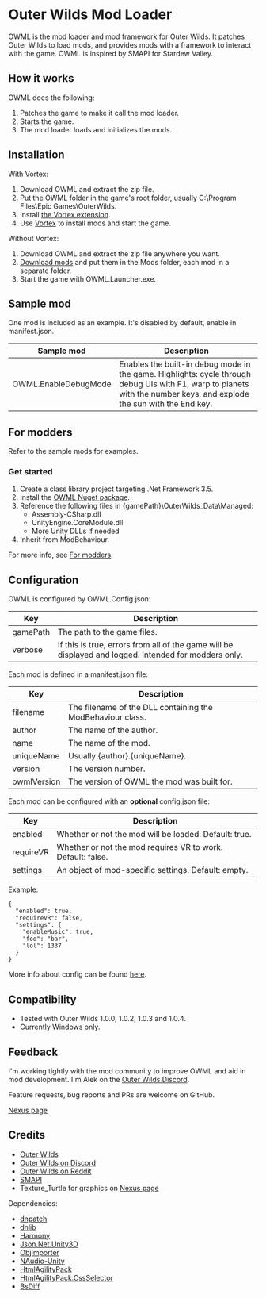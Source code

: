# Outer Wilds Mod Loader

OWML is the mod loader and mod framework for Outer Wilds. It patches Outer Wilds to load mods, and provides mods with a framework to interact with the game. OWML is inspired by SMAPI for Stardew Valley.

## How it works

OWML does the following:
1. Patches the game to make it call the mod loader.
2. Starts the game.
3. The mod loader loads and initializes the mods.

## Installation

With Vortex:
1. Download OWML and extract the zip file.
2. Put the OWML folder in ﻿the game's root folder, usually C:\Program Files\Epic Games\OuterWilds.
3. Install [the Vortex extension](https://www.nexusmods.com/site/mods/73/).
4. Use [Vortex](https://www.nexusmods.com/site/mods/1/) to install mods and start the game.

Without Vortex:
1. Download OWML and extract the zip file anywhere you want.
2. [Download mods](https://www.nexusmods.com/outerwilds) and put them in the Mods folder, each mod in a separate folder.
3. Start the game with OWML.Launcher.exe.

## Sample mod

One mod is included as an example. It's disabled by default, enable in manifest.json.

|Sample mod|Description|
|----------|-----------|
|OWML.EnableDebugMode|Enables the built-in debug mode in the game. Highlights: cycle through debug UIs with F1, warp to planets with the number keys, and explode the sun with the End key.|

## For modders

Refer to the sample mods for examples.

### Get started

1. Create a class library project targeting .Net Framework 3.5.
2. Install the [OWML Nuget package](https://www.nuget.org/packages/OWML/).
3. Reference the following files in {gamePath}\OuterWilds_Data\Managed:
    * Assembly-CSharp.dll
    * UnityEngine.CoreModule.dll
    * More Unity DLLs if needed
4. Inherit from ModBehaviour.
	
For more info, see [For modders](https://github.com/amazingalek/owml/wiki/For-modders).

## Configuration

OWML is configured by OWML.Config.json:

|Key|Description|
|---|-----------|
|gamePath|The path to the game files.|
|verbose|If this is true, errors from all of the game will be displayed and logged. Intended for modders only.|

Each mod is defined in a manifest.json file:

|Key|Description|
|---|-----------|
|filename|The filename of the DLL containing the ModBehaviour class.|
|author|The name of the author.|
|name|The name of the mod.|
|uniqueName|Usually {author}.{uniqueName}.|
|version|The version number.|
|owmlVersion|The version of OWML the mod was built for.|

Each mod can be configured with an **optional** config.json file:

|Key|Description|
|---|-----------|
|enabled|Whether or not the mod will be loaded. Default: true.|
|requireVR|Whether or not the mod requires VR to work. Default: false.|
|settings|An object of mod-specific settings. Default: empty.|

Example:
~~~~
{
  "enabled": true,
  "requireVR": false,
  "settings": {
    "enableMusic": true,
    "foo": "bar",
    "lol": 1337
  }
}
~~~~

More info about config can be found [here](https://github.com/amazingalek/owml/wiki/For-modders#mod-config).

## Compatibility

* Tested with Outer Wilds 1.0.0, 1.0.2, 1.0.3 and 1.0.4.
* Currently Windows only.

## Feedback

I'm working tightly with the mod community to improve OWML and aid in mod development. 
I'm Alek on the [Outer Wilds Discord](https://discord.gg/csKYR3w).

Feature requests, bug reports and PRs are welcome on GitHub.

[Nexus page](https://www.nexusmods.com/outerwilds/mods/1)

## Credits

* [Outer Wilds](http://www.outerwilds.com)
* [Outer Wilds on Discord](https://discord.gg/csKYR3w)
* [Outer Wilds on Reddit](https://www.reddit.com/r/outerwilds)
* [SMAPI](https://smapi.io)
* Texture_Turtle for graphics on [Nexus page](https://www.nexusmods.com/outerwilds/mods/1)

Dependencies:
* [dnpatch](https://github.com/ioncodes/dnpatch)
* [dnlib](https://github.com/0xd4d/dnlib)
* [Harmony](https://github.com/pardeike/Harmony)
* [Json.Net.Unity3D](https://github.com/SaladLab/Json.Net.Unity3D)
* [ObjImporter](https://wiki.unity3d.com/index.php?title=ObjImporter)
* [NAudio-Unity](https://github.com/WulfMarius/NAudio-Unity)
* [HtmlAgilityPack](https://html-agility-pack.net)
* [HtmlAgilityPack.CssSelector](https://github.com/hcesar/HtmlAgilityPack.CssSelector)
* [BsDiff](https://github.com/LogosBible/bsdiff.net)
